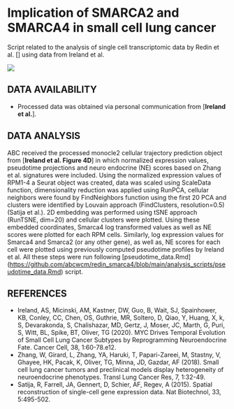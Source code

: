 
# Implication of SMARCA2 and SMARCA4 in small cell lung cancer
Script related to the analysis of single cell transcriptomic data by Redin et al. [] using data from Ireland et al.


![](WCM_MB_LOGO_HZSS1L_CLR_RGB_new.png)

## DATA AVAILABILITY
* Processed data was obtained via personal communication from [**Ireland et al.**].
## DATA ANALYSIS

ABC received the processed monocle2 cellular trajectory prediction object from [**Ireland et al. Figure 4D**]  in which normalized expression values, pseudotime projections and neuro endocrine (NE) scores based on Zhang et al. signatures were included. Using the normalized expression values of RPM1-4 a Seurat object was created, data was scaled using ScaleData function, dimensionality reduction was applied using RunPCA, cellular neighbors were found by FindNeighbors function using the first 20 PCA and clusters were identified by Louvain approach (FindClusters, resolution=0.5) (Satija et al.). 2D embedding was performed using tSNE approach (RunTSNE, dim=20) and cellular clusters were plotted. Using these embedded coordinates, Smarca4 log transformed values as well as NE scores were plotted for each RPM cells. Similarly, log expression values for Smarca4 and Smarca2 (or any other gene), as well as, NE scores for each cell were plotted using previously computed pseudotime profiles by Ireland et al. All these steps were run following [pseudotime_data.Rmd] (https://github.com/abcwcm/redin_smarca4/blob/main/analysis_scripts/pseudotime_data.Rmd) script. 

## REFERENCES
* Ireland, AS, Micinski, AM, Kastner, DW, Guo, B, Wait, SJ, Spainhower, KB, Conley, CC, Chen, OS, Guthrie, MR, Soltero, D, Qiao, Y, Huang, X, k, S, Devarakonda, S, Chalishazar, MD, Gertz, J, Moser, JC, Marth, G, Puri, S, Witt, BL, Spike, BT, Oliver, TG (2020). MYC Drives Temporal Evolution of Small Cell Lung Cancer Subtypes by Reprogramming Neuroendocrine Fate. Cancer Cell, 38, 1:60-78.e12.
* Zhang, W, Girard, L, Zhang, YA, Haruki, T, Papari-Zareei, M, Stastny, V, Ghayee, HK, Pacak, K, Oliver, TG, Minna, JD, Gazdar, AF (2018). Small cell lung cancer tumors and preclinical models display heterogeneity of neuroendocrine phenotypes. Transl Lung Cancer Res, 7, 1:32-49.
* Satija, R, Farrell, JA, Gennert, D, Schier, AF, Regev, A (2015). Spatial reconstruction of single-cell gene expression data. Nat Biotechnol, 33, 5:495-502.